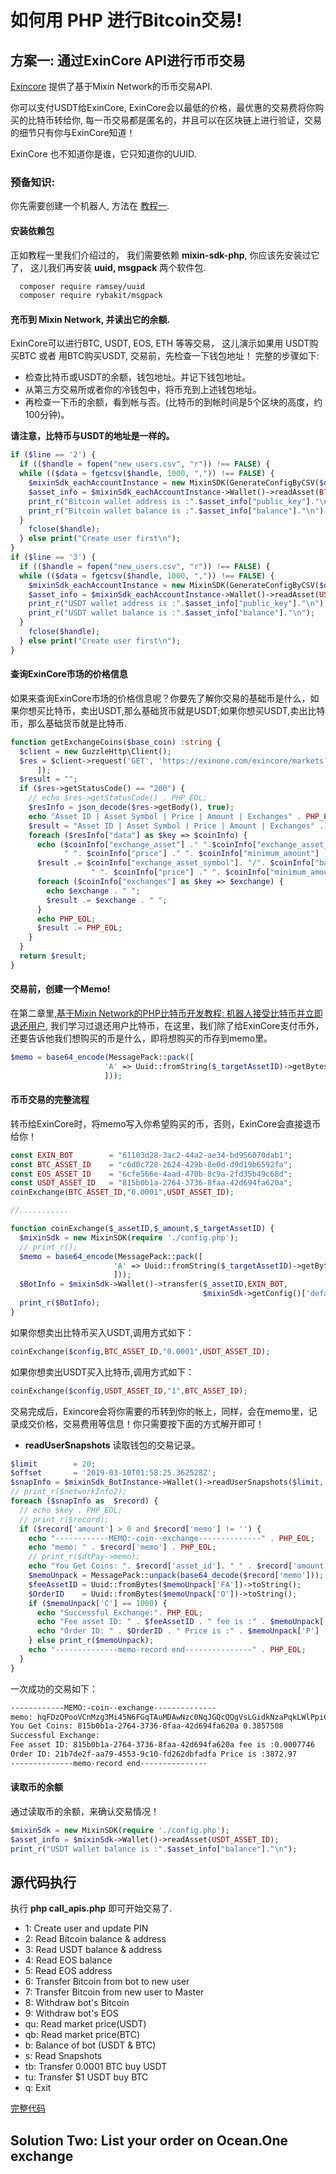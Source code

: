 # 如何用 PHP 进行Bitcoin交易!

## 方案一: 通过ExinCore API进行币币交易
[Exincore](https://github.com/exinone/exincore) 提供了基于Mixin Network的币币交易API.

你可以支付USDT给ExinCore, ExinCore会以最低的价格，最优惠的交易费将你购买的比特币转给你, 每一币交易都是匿名的，并且可以在区块链上进行验证，交易的细节只有你与ExinCore知道！

ExinCore 也不知道你是谁，它只知道你的UUID.

### 预备知识:
你先需要创建一个机器人, 方法在 [教程一](https://github.com/wenewzhang/mixin_labs-php-bot/blob/master/README-zhchs.md).

#### 安装依赖包
正如教程一里我们介绍过的， 我们需要依赖 **mixin-sdk-php**, 你应该先安装过它了， 这儿我们再安装 **uuid, msgpack** 两个软件包.
```bash
  composer require ramsey/uuid
  composer require rybakit/msgpack
```
#### 充币到 Mixin Network, 并读出它的余额.
ExinCore可以进行BTC, USDT, EOS, ETH 等等交易， 这儿演示如果用 USDT购买BTC 或者 用BTC购买USDT, 交易前，先检查一下钱包地址！
完整的步骤如下:
- 检查比特币或USDT的余额，钱包地址。并记下钱包地址。
- 从第三方交易所或者你的冷钱包中，将币充到上述钱包地址。
- 再检查一下币的余额，看到帐与否。(比特币的到帐时间是5个区块的高度，约100分钟)。

**请注意，比特币与USDT的地址是一样的。**
```php
if ($line == '2') {
  if (($handle = fopen("new_users.csv", "r")) !== FALSE) {
  while (($data = fgetcsv($handle, 1000, ",")) !== FALSE) {
    $mixinSdk_eachAccountInstance = new MixinSDK(GenerateConfigByCSV($data));
    $asset_info = $mixinSdk_eachAccountInstance->Wallet()->readAsset(BTC_ASSET_ID);
    print_r("Bitcoin wallet address is :".$asset_info["public_key"]."\n");
    print_r("Bitcoin wallet balance is :".$asset_info["balance"]."\n");
  }
    fclose($handle);
  } else print("Create user first\n");
}
if ($line == '3') {
  if (($handle = fopen("new_users.csv", "r")) !== FALSE) {
  while (($data = fgetcsv($handle, 1000, ",")) !== FALSE) {
    $mixinSdk_eachAccountInstance = new MixinSDK(GenerateConfigByCSV($data));
    $asset_info = $mixinSdk_eachAccountInstance->Wallet()->readAsset(USDT_ASSET_ID);
    print_r("USDT wallet address is :".$asset_info["public_key"]."\n");
    print_r("USDT wallet balance is :".$asset_info["balance"]."\n");
  }
    fclose($handle);
  } else print("Create user first\n");
}
```
#### 查询ExinCore市场的价格信息
如果来查询ExinCore市场的价格信息呢？你要先了解你交易的基础币是什么，如果你想买比特币，卖出USDT,那么基础货币就是USDT;如果你想买USDT,卖出比特币，那么基础货币就是比特币.
```php
function getExchangeCoins($base_coin) :string {
  $client = new GuzzleHttp\Client();
  $res = $client->request('GET', 'https://exinone.com/exincore/markets?base_asset='.$base_coin, [
      ]);
  $result = "";
  if ($res->getStatusCode() == "200") {
    // echo $res->getStatusCode() . PHP_EOL;
    $resInfo = json_decode($res->getBody(), true);
    echo "Asset ID | Asset Symbol | Price | Amount | Exchanges" . PHP_EOL;
    $result = "Asset ID | Asset Symbol | Price | Amount | Exchanges" . PHP_EOL;
    foreach ($resInfo["data"] as $key => $coinInfo) {
      echo ($coinInfo["exchange_asset"] ." ".$coinInfo["exchange_asset_symbol"]. "/". $coinInfo["base_asset_symbol"] .
            " ". $coinInfo["price"] ." ". $coinInfo["minimum_amount"] ."-". $coinInfo["maximum_amount"] . " ");
      $result .= $coinInfo["exchange_asset_symbol"]. "/". $coinInfo["base_asset_symbol"] .
                  " ". $coinInfo["price"] ." ". $coinInfo["minimum_amount"] ."-". $coinInfo["maximum_amount"] . " ";
      foreach ($coinInfo["exchanges"] as $key => $exchange) {
        echo $exchange . " ";
        $result .= $exchange . " ";
      }
      echo PHP_EOL;
      $result .= PHP_EOL;
    }
  }
  return $result;
}
```

#### 交易前，创建一个Memo!
在第二章里,[基于Mixin Network的PHP比特币开发教程: 机器人接受比特币并立即退还用户](https://github.com/wenewzhang/mixin_labs-php-bot/blob/master/README2-zhchs.md), 我们学习过退还用户比特币，在这里，我们除了给ExinCore支付币外，还要告诉他我们想购买的币是什么，即将想购买的币存到memo里。
```php
$memo = base64_encode(MessagePack::pack([
                     'A' => Uuid::fromString($_targetAssetID)->getBytes(),
                     ]));
```
#### 币币交易的完整流程
转币给ExinCore时，将memo写入你希望购买的币，否则，ExinCore会直接退币给你！
```php
const EXIN_BOT        = "61103d28-3ac2-44a2-ae34-bd956070dab1";
const BTC_ASSET_ID    = "c6d0c728-2624-429b-8e0d-d9d19b6592fa";
const EOS_ASSET_ID    = "6cfe566e-4aad-470b-8c9a-2fd35b49c68d";
const USDT_ASSET_ID   = "815b0b1a-2764-3736-8faa-42d694fa620a";
coinExchange(BTC_ASSET_ID,"0.0001",USDT_ASSET_ID);

//...........

function coinExchange($_assetID,$_amount,$_targetAssetID) {
  $mixinSdk = new MixinSDK(require './config.php');
  // print_r();
  $memo = base64_encode(MessagePack::pack([
                       'A' => Uuid::fromString($_targetAssetID)->getBytes(),
                       ]));
  $BotInfo = $mixinSdk->Wallet()->transfer($_assetID,EXIN_BOT,
                                           $mixinSdk->getConfig()['default']['pin'],$_amount,$memo);
  print_r($BotInfo);
}
```
如果你想卖出比特币买入USDT,调用方式如下：

```php
coinExchange($config,BTC_ASSET_ID,"0.0001",USDT_ASSET_ID);
```

如果你想卖出USDT买入比特币,调用方式如下：

```php
coinExchange($config,USDT_ASSET_ID,"1",BTC_ASSET_ID);
```

交易完成后，Exincore会将你需要的币转到你的帐上，同样，会在memo里，记录成交价格，交易费用等信息！你只需要按下面的方式解开即可！
- **readUserSnapshots** 读取钱包的交易记录。
```php
$limit        = 20;
$offset       = '2019-03-10T01:58:25.362528Z';
$snapInfo = $mixinSdk_BotInstance->Wallet()->readUserSnapshots($limit, $offset);
// print_r($networkInfo2);
foreach ($snapInfo as  $record) {
  // echo $key . PHP_EOL;
  // print_r($record);
  if ($record['amount'] > 0 and $record['memo'] != '') {
    echo "------------MEMO:-coin--exchange--------------" . PHP_EOL;
    echo "memo: " . $record['memo'] . PHP_EOL;
    // print_r($dtPay->memo);
    echo "You Get Coins: ". $record['asset_id']. " " . $record['amount'] . PHP_EOL;
    $memoUnpack = MessagePack::unpack(base64_decode($record['memo']));
    $feeAssetID = Uuid::fromBytes($memoUnpack['FA'])->toString();
    $OrderID    = Uuid::fromBytes($memoUnpack['O'])->toString();
    if ($memoUnpack['C'] == 1000) {
      echo "Successful Exchange:". PHP_EOL;
      echo "Fee asset ID: " . $feeAssetID . " fee is :" . $memoUnpack['F'] . PHP_EOL;
      echo "Order ID: " . $OrderID . " Price is :" . $memoUnpack['P'] . PHP_EOL;
    } else print_r($memoUnpack);
    echo "--------------memo-record end---------------" . PHP_EOL;
  }
}
```

一次成功的交易如下：
```bash
------------MEMO:-coin--exchange--------------
memo: hqFDzQPooVCnMzg3Mi45N6FGqTAuMDAwNzc0NqJGQcQQgVsLGidkNzaPqkLWlPpiCqFUoUahT8QQIbfeL6p5RVOcEP0mLb+t+g==
You Get Coins: 815b0b1a-2764-3736-8faa-42d694fa620a 0.3857508
Successful Exchange:
Fee asset ID: 815b0b1a-2764-3736-8faa-42d694fa620a fee is :0.0007746
Order ID: 21b7de2f-aa79-4553-9c10-fd262dbfadfa Price is :3872.97
--------------memo-record end---------------
```

#### 读取币的余额
通过读取币的余额，来确认交易情况！
```php
$mixinSdk = new MixinSDK(require './config.php');
$asset_info = $mixinSdk->Wallet()->readAsset(USDT_ASSET_ID);
print_r("USDT wallet balance is :".$asset_info["balance"]."\n");
```
## 源代码执行
执行 **php call_apis.php** 即可开始交易了.

- 1: Create user and update PIN
- 2: Read Bitcoin balance & address
- 3: Read USDT balance & address
- 4: Read EOS balance
- 5: Read EOS address
- 6: Transfer Bitcoin from bot to new user
- 7: Transfer Bitcoin from new user to Master
- 8: Withdraw bot's Bitcoin
- 9: Withdraw bot's EOS
- qu: Read market price(USDT)
- qb: Read market price(BTC)
- b: Balance of  bot (USDT & BTC)
- s: Read Snapshots
- tb: Transfer 0.0001 BTC buy USDT
- tu: Transfer $1 USDT buy BTC
- q: Exit

[完整代码](https://github.com/wenewzhang/mixin_labs-php-bot/blob/master/call_apis.php)

## Solution Two: List your order on Ocean.One exchange
